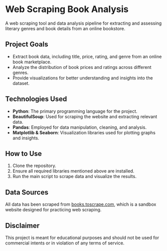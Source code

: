 # Web Scraping Book Analysis

A web scraping tool and data analysis pipeline for extracting and assessing literary genres and book details from an online bookstore.

## Project Goals

- Extract book data, including title, price, rating, and genre from an online book marketplace.
- Analyze the distribution of book prices and ratings across different genres.
- Provide visualizations for better understanding and insights into the dataset.

## Technologies Used

- **Python**: The primary programming language for the project.
- **BeautifulSoup**: Used for scraping the website and extracting relevant data.
- **Pandas**: Employed for data manipulation, cleaning, and analysis.
- **Matplotlib & Seaborn**: Visualization libraries used for plotting graphs and insights.

## How to Use

1. Clone the repository.
2. Ensure all required libraries mentioned above are installed.
3. Run the main script to scrape data and visualize the results.

## Data Sources

All data has been scraped from [books.toscrape.com](http://books.toscrape.com/), which is a sandbox website designed for practicing web scraping.

## Disclaimer

This project is meant for educational purposes and should not be used for commercial intents or in violation of any terms of service.

